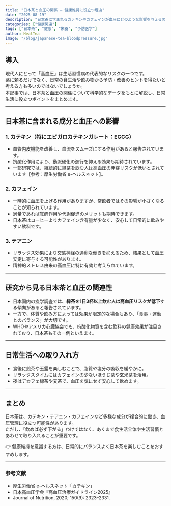 ```yaml
---
title: "日本茶と血圧の関係 ― 健康維持に役立つ理由"
date: "2025-08-19"
description: "日本茶に含まれるカテキンやカフェインが血圧にどのような影響を与えるのか、最新の研究をもとに解説します。高血圧予防や健康維持に役立つ日本茶の魅力を紹介します。"
categories: ["健康関連"]
tags: ["日本茶", "健康", "栄養", "予防医学"]
author: HealTea
image: "/blog/japanese-tea-bloodpressure.jpg"
---
```


## 導入
現代人にとって「高血圧」は生活習慣病の代表的なリスクの一つです。  
薬に頼るだけでなく、日常の食生活や飲み物から予防・改善のヒントを得たいと考える方も多いのではないでしょうか。  
本記事では、日本茶と血圧の関係について科学的なデータをもとに解説し、日常生活に役立つポイントをまとめます。

---

## 日本茶に含まれる成分と血圧への影響

### 1. カテキン（特にエピガロカテキンガレート：EGCG）
- 血管内皮機能を改善し、血流をスムーズにする作用があると報告されています。  
- 抗酸化作用により、動脈硬化の進行を抑える効果も期待されています。  
- 一部研究では、継続的に緑茶を飲む人は高血圧の発症リスクが低いとされています【参考：厚生労働省 e-ヘルスネット】。

### 2. カフェイン
- 一時的に血圧を上げる作用がありますが、常飲者ではその影響が小さくなることが知られています。  
- 適量であれば覚醒作用や代謝促進のメリットも期待できます。  
- 日本茶はコーヒーよりカフェイン含有量が少なく、安心して日常的に飲みやすい飲料です。

### 3. テアニン
- リラックス効果により交感神経の過剰な働きを抑えるため、結果として血圧安定に寄与する可能性があります。  
- 精神的ストレス由来の高血圧に特に有効と考えられています。

---

## 研究から見る日本茶と血圧の関連性
- 日本国内の疫学調査では、**緑茶を1日3杯以上飲む人は高血圧リスクが低下**する傾向があると報告されています。  
- 一方で、体質や飲み方によっては効果が限定的な場合もあり、「食事・運動とのバランス」が大切です。  
- WHOやアメリカ心臓協会でも、抗酸化物質を含む飲料の健康効果が注目されており、日本茶もその一例といえます。

---

## 日常生活への取り入れ方
- 食後に煎茶や玉露を楽しむことで、脂質や塩分の吸収を緩やかに。  
- リラックスタイムにはカフェインの少ないほうじ茶や玄米茶を活用。  
- 夜はデカフェ緑茶や麦茶で、血圧を気にせず安心して飲めます。  

---

## まとめ
日本茶は、カテキン・テアニン・カフェインなど多様な成分が複合的に働き、血圧管理に役立つ可能性があります。  
ただし、「飲めば必ず下がる」わけではなく、あくまで食生活全体や生活習慣とあわせて取り入れることが重要です。  

👉 健康維持を意識する方は、日常的にバランスよく日本茶を楽しむことをおすすめします。  

---

### 参考文献
- 厚生労働省 e-ヘルスネット「カテキン」  
- 日本高血圧学会『高血圧治療ガイドライン2025』  
- Journal of Nutrition, 2020; 150(9): 2323–2331.  

